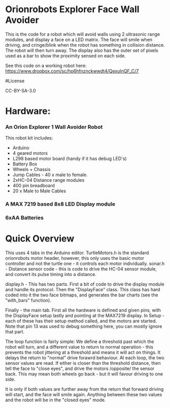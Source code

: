 Orionrobots Explorer Face Wall Avoider
======================================

This is the code for a robot which will avoid walls using 2 ultrasonic range modules, and display a face on a LED matrix.
The face will smile when driving, and cringe/blink when the robot has something in collision distance.
The robot will then turn away.
The display also has the outer set of pixels used as a bar to show the proximity sensed on each side.

See this code on a working robot here: https://www.dropbox.com/sc/hp6hfnznckwwdt4/QexulnQF_C/7

#License

CC-BY-SA-3.0

# Hardware:
### An Orion Explorer 1 Wall Avoider Robot
This robot kit includes:
- Arduino
- 4 geared motors
- L298 based motor board (handy if it has debug LED's)
- Battery Box
- Wheels + Chassis
- Jump Cables - 40 x male to female.
- 2xHC-04 Distance range modules
- 400 pin breadboard
- 20 x Male to Male Cables

### A MAX 7219 based 8x8 LED Display module
### 6xAA Batteries 

# Quick Overview

This uses 4 tabs in the Arduino editor. 
TurtleMotors.h is the standard orionrobots motor header, however, this only uses the basic motor controller and not the turtle one - it controls each motor individually.
sonar.h - Distance sensor code - this is code to drive the HC-04 sensor module, and convert its pulse timing into a distance.

display.h - This has two parts. First a bit of code to drive the display module and handle its protocol. Then the "DisplayFace" class. This class has hard coded into it the two face bitmaps, and generates the bar charts (see the "with_bars" function).

Finally - the main tab.
First all the hardware is defined and given pins, with the DisplayFace setup lastly and pointing at the MAX7219 display.
In Setup - each of these has their setup method called, and the motors are started. Note that pin 13 was used to debug something here, you can mostly ignore that part.

The loop function is fairly simple:
We define a threshold past which the robot will turn, and a different value to return to normal operation - this prevents the robot jittering at a threshold and means it will act on things. It delays the return to "normal" drive forawrd behaviour.
At each loop, the two sensor values are read. If either is closer than the threshold distance, then tell the face to "close eyes", and drive the motors /opposite/ the sensor back. This may mean both wheels go back - but it will favour driving to one side.

It is only if both values are further away from the return that forward driving will start, and the face will smile again. Anything between these two values and the robot will be in the "closed eyes" mode.

